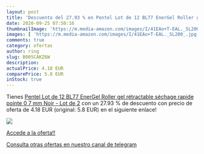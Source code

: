 ```yaml
---
layout: post
title: 'Descuento del 27.93 % en Pentel Lot de 12 BL77 EnerGel Roller gel'
date: 2020-09-25 07:50:16
thumbnailImage: 'https://m.media-amazon.com/images/I/41EAo+T-EAL._SL200_.jpg'
images: [ 'https://m.media-amazon.com/images/I/41EAo+T-EAL._SL200_.jpg' ]
comments: true
category: ofertas
author: ring
slug: B005CAKZ6W
description:
actualPrice: 4.18 EUR
comparePrice: 5.8 EUR
inStock: true
---
```


Tienes [Pentel Lot de 12 BL77 EnerGel Roller gel rétractable séchage rapide pointe 0 7 mm Noir - Lot de 2](https://www.amazon.com/dp/B005CAKZ6W/?tag=redken08-20) con un 27.93 % de descuento con precio de oferta de 4.18 EUR (original: 5.8 EUR) en el siguiente enlace!

[![](https://m.media-amazon.com/images/I/41EAo+T-EAL._SL200_.jpg)](https://www.amazon.com/dp/B005CAKZ6W/?tag=redken08-20)

[Accede a la oferta!!](https://www.amazon.com/dp/B005CAKZ6W/?tag=redken08-20)

[Consulta otras ofertas en nuestro canal de telegram](https://t.me/s/ofertas25)
